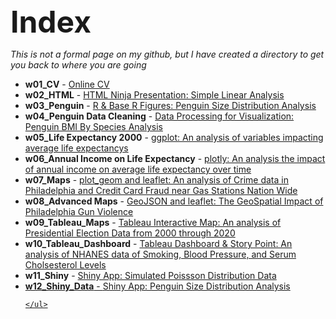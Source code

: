 <HTML> 
<body>
<font size = 14><b>Index</b></font>
  <p><i>This is not a formal page on my github, but I have created a directory to get you back to where you are going</i></p>

<p>
  <ul>
    <li><b>w01_CV</b> - <a href="https://nlepera.github.io/nlepera_cv/">Online CV</a></li>
    <li><b>w02_HTML</b> - <a href="https://nlepera.github.io/sta553/w02_HTML/#1">HTML Ninja Presentation: Simple Linear Analysis<a/></li>
    <li><b>w03_Penguin</b> - <a href="https://nlepera.github.io/sta553/w03_Penguin/">R & Base R Figures: Penguin Size Distribution Analysis</a>
    <li><b>w04_Penguin Data Cleaning</b> - <a href="https://nlepera.github.io/sta553/w04_Penguin_Cleaning/">Data Processing for Visualization: Penguin BMI By Species Analysis</a>
    <li><b>w05_Life Expectancy 2000</b> - <a href="https://nlepera.github.io/sta553/w05_ggplot/">ggplot: An analysis of variables impacting average life expectancys</a>
    <li><b>w06_Annual Income on Life Expectancy</b> - <a href="https://nlepera.github.io/sta553/w06_plotly/">plotly: An analysis the impact of annual income on average life expectancy over time</a></li>
    <li><b>w07_Maps</b> - <a href="https://nlepera.github.io/sta553/w07_maps/">plot_geom and leaflet: An analysis of Crime data in Philadelphia and Credit Card Fraud near Gas Stations Nation Wide</a></li>
    <li><b>w08_Advanced Maps</b> - <a href="https://rpubs.com/nlepera/sta553">GeoJSON and leaflet: The GeoSpatial Impact of Philadelphia Gun Violence</a></li>
    <li><b>w09_Tableau_Maps</b> - <a href="https://nlepera.github.io/sta553/w09_tableau_maps/">Tableau Interactive Map: An analysis of Presidential Election Data from 2000 through 2020</a></li>
    <li><b>w10_Tableau_Dashboard</b> - <a href="https://nlepera.github.io/sta553/w10_tableau_dashboard/">Tableau Dashboard & Story Point: An analysis of NHANES data of Smoking, Blood Pressure, and Serum Cholsesterol Levels</a></li>
    <li><b>w11_Shiny</b> - <a href="https://nlepera.shinyapps.io/w11_RShiny_Poisson/">Shiny App: Simulated Poissson Distribution Data</li> 
    <li><b>w12_Shiny_Data</b> - <a href="https://nlepera.shinyapps.io/w12_shiny_data/">Shiny App:  Penguin Size Distribution Analysis</li>  

    </ul>
</p>

</body>
</HTML>
